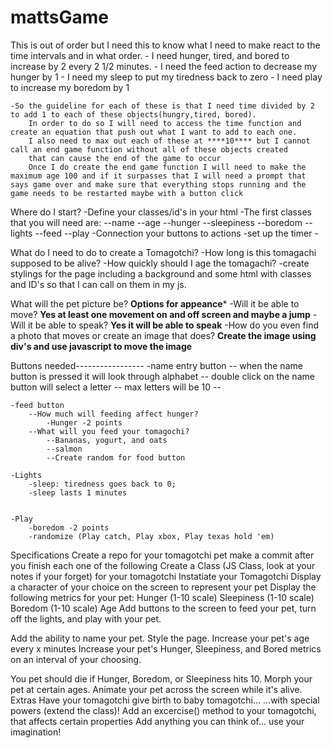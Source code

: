 # mattsGame


This is out of order but I need this to know what I need to make react to the time intervals and in what order.
    - I need hunger, tired, and bored to increase by 2 every 2 1/2 minutes.
    - I need the feed action to decrease my hunger by 1
    - I need my sleep to put my tiredness back to zero
    - I need play to increase my boredom by 1
    <!-- - first things first I need to add functionality to my button that allows for name entry. -->
    
    -So the guideline for each of these is that I need time divided by 2 to add 1 to each of these objects(hungry,tired, bored).
        In order to do so I will need to access the time function and create an equation that push out what I want to add to each one.
        I also need to max out each of these at ****10**** but I cannot call an end game function without all of these objects created
        that can cause the end of the game to occur
        Once I do create the end game function I will need to make the maximum age 100 and if it surpasses that I will need a prompt that says game over and make sure that everything stops running and the game needs to be restarted maybe with a button click



Where do I start?
    -Define your classes/id's in your html
    -The first classes that you will need are:
        --name
        --age
        --hunger
        --sleepiness
        --boredom
        --lights
        --feed
        --play
    -Connection your buttons to actions
    -set up the timer
    -

What do I need to do to create a Tomagotchi?
    -How long is this tomagachi supposed to be alive?
    -How quickly should I age the tomagachi?
    -create stylings for the page including a background and some html with classes
    and ID's so that I can call on them in my js.


What will the pet picture be?
        ****Options for appeance*****
    -Will it be able to move?
        ****Yes at least one movement on and off screen and maybe a jump****
    -Will it be able to speak?
        ****Yes it will be able to speak****
    -How do you even find a photo that moves or create an image that does?
        ****Create the image using div's and use javascript to move the image****
    

Buttons needed-----------------
    -name entry button
        -- when the name button is pressed it will look through alphabet
        -- double click on the name button will select a letter
        -- max letters will be 10
        -- 

    -feed button
        --How much will feeding affect hunger?
            -Hunger -2 points
        --What will you feed your tomagochi?
            --Bananas, yogurt, and oats
            --salmon
            --Create random for food button

    -Lights
        -sleep: tiredness goes back to 0;
        -sleep lasts 1 minutes


    -Play
        -boredom -2 points
        -randomize (Play catch, Play xbox, Play texas hold 'em)






    
    




Specifications
Create a repo for your tomagotchi pet
make a commit after you finish each one of the following
Create a Class (JS Class, look at your notes if your forget) for your tomagotchi
Instatiate your Tomagotchi
Display a character of your choice on the screen to represent your pet
Display the following metrics for your pet:
Hunger (1-10 scale)
Sleepiness (1-10 scale)
Boredom (1-10 scale)
Age
Add buttons to the screen to feed your pet, turn off the lights, and play with 
your pet.

Add the ability to name your pet.
Style the page.
Increase your pet's age every x minutes
Increase your pet's Hunger, Sleepiness, and Bored metrics on an interval of your 
choosing.

You pet should die if Hunger, Boredom, or Sleepiness hits 10.
Morph your pet at certain ages.
Animate your pet across the screen while it's alive.
Extras
Have your tomagotchi give birth to baby tomagotchi...
...with special powers (extend the class)!
Add an excercise() method to your tomagotchi, that affects certain properties
Add anything you can think of... use your imagination!